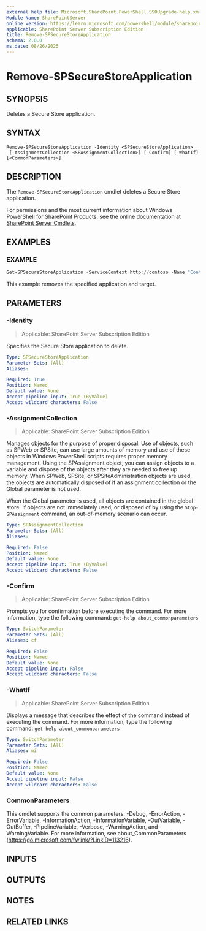 ```yaml
---
external help file: Microsoft.SharePoint.PowerShell.SSOUpgrade-help.xml
Module Name: SharePointServer
online version: https://learn.microsoft.com/powershell/module/sharepoint-server/remove-spsecurestoreapplication
applicable: SharePoint Server Subscription Edition
title: Remove-SPSecureStoreApplication
schema: 2.0.0
ms.date: 08/26/2025
---
```


# Remove-SPSecureStoreApplication

## SYNOPSIS
Deletes a Secure Store application.

## SYNTAX

```
Remove-SPSecureStoreApplication -Identity <SPSecureStoreApplication>
 [-AssignmentCollection <SPAssignmentCollection>] [-Confirm] [-WhatIf] [<CommonParameters>]
```

## DESCRIPTION
The `Remove-SPSecureStoreApplication` cmdlet deletes a Secure Store application.

For permissions and the most current information about Windows PowerShell for SharePoint Products, see the online documentation at [SharePoint Server Cmdlets](https://learn.microsoft.com/powershell/sharepoint/sharepoint-server/sharepoint-server-cmdlets).

## EXAMPLES

### EXAMPLE
```powershell
Get-SPSecureStoreApplication -ServiceContext http://contoso -Name "ContosoTargetApp" | Remove-SPSecureStoreApplication
```

This example removes the specified application and target.

## PARAMETERS

### -Identity

> Applicable: SharePoint Server Subscription Edition

Specifies the Secure Store application to delete.

```yaml
Type: SPSecureStoreApplication
Parameter Sets: (All)
Aliases:

Required: True
Position: Named
Default value: None
Accept pipeline input: True (ByValue)
Accept wildcard characters: False
```

### -AssignmentCollection

> Applicable: SharePoint Server Subscription Edition

Manages objects for the purpose of proper disposal.
Use of objects, such as SPWeb or SPSite, can use large amounts of memory and use of these objects in Windows PowerShell scripts requires proper memory management.
Using the SPAssignment object, you can assign objects to a variable and dispose of the objects after they are needed to free up memory.
When SPWeb, SPSite, or SPSiteAdministration objects are used, the objects are automatically disposed of if an assignment collection or the Global parameter is not used.

When the Global parameter is used, all objects are contained in the global store.
If objects are not immediately used, or disposed of by using the `Stop-SPAssignment` command, an out-of-memory scenario can occur.

```yaml
Type: SPAssignmentCollection
Parameter Sets: (All)
Aliases:

Required: False
Position: Named
Default value: None
Accept pipeline input: True (ByValue)
Accept wildcard characters: False
```

### -Confirm

> Applicable: SharePoint Server Subscription Edition

Prompts you for confirmation before executing the command.
For more information, type the following command: `get-help about_commonparameters`

```yaml
Type: SwitchParameter
Parameter Sets: (All)
Aliases: cf

Required: False
Position: Named
Default value: None
Accept pipeline input: False
Accept wildcard characters: False
```

### -WhatIf

> Applicable: SharePoint Server Subscription Edition

Displays a message that describes the effect of the command instead of executing the command.
For more information, type the following command: `get-help about_commonparameters`

```yaml
Type: SwitchParameter
Parameter Sets: (All)
Aliases: wi

Required: False
Position: Named
Default value: None
Accept pipeline input: False
Accept wildcard characters: False
```

### CommonParameters
This cmdlet supports the common parameters: -Debug, -ErrorAction, -ErrorVariable, -InformationAction, -InformationVariable, -OutVariable, -OutBuffer, -PipelineVariable, -Verbose, -WarningAction, and -WarningVariable. For more information, see about_CommonParameters (https://go.microsoft.com/fwlink/?LinkID=113216).

## INPUTS

## OUTPUTS

## NOTES

## RELATED LINKS

